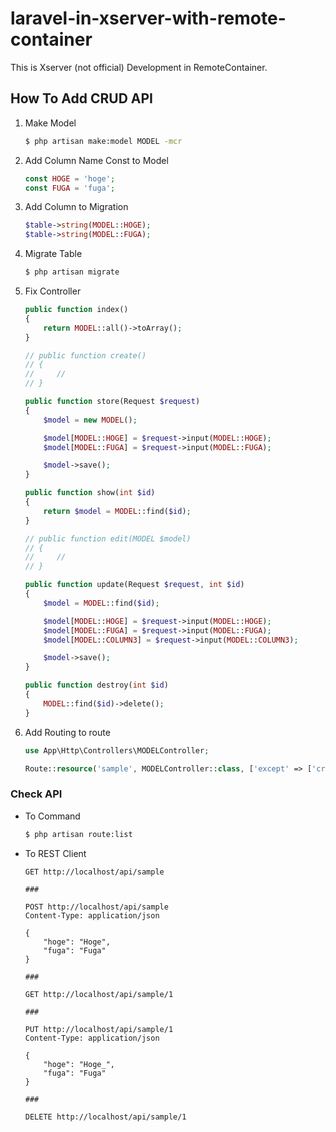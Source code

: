 # laravel-in-xserver-with-remote-container

This is Xserver (not official) Development in RemoteContainer.

## How To Add CRUD API

1. Make Model

    ```sh
    $ php artisan make:model MODEL -mcr
    ```

1. Add Column Name Const to Model

    ```php
    const HOGE = 'hoge';
    const FUGA = 'fuga';
    ```

1. Add Column to Migration

    ```php
    $table->string(MODEL::HOGE);
    $table->string(MODEL::FUGA);
    ```

1. Migrate Table

    ```sh
    $ php artisan migrate
    ```

1. Fix Controller

    ```php
    public function index()
    {
        return MODEL::all()->toArray();
    }

    // public function create()
    // {
    //     //
    // }

    public function store(Request $request)
    {
        $model = new MODEL();

        $model[MODEL::HOGE] = $request->input(MODEL::HOGE);
        $model[MODEL::FUGA] = $request->input(MODEL::FUGA);

        $model->save();
    }

    public function show(int $id)
    {
        return $model = MODEL::find($id);
    }

    // public function edit(MODEL $model)
    // {
    //     //
    // }

    public function update(Request $request, int $id)
    {
        $model = MODEL::find($id);

        $model[MODEL::HOGE] = $request->input(MODEL::HOGE);
        $model[MODEL::FUGA] = $request->input(MODEL::FUGA);
        $model[MODEL::COLUMN3] = $request->input(MODEL::COLUMN3);

        $model->save();
    }

    public function destroy(int $id)
    {
        MODEL::find($id)->delete();
    }
    ```

1. Add Routing to route

    ```php
    use App\Http\Controllers\MODELController;

    Route::resource('sample', MODELController::class, ['except' => ['create', 'edit']]);
    ```

### Check API

- To Command

    ```sh
    $ php artisan route:list
    ```

- To REST Client

    ```
    GET http://localhost/api/sample

    ###

    POST http://localhost/api/sample
    Content-Type: application/json

    {
        "hoge": "Hoge",
        "fuga": "Fuga"
    }

    ###

    GET http://localhost/api/sample/1

    ###

    PUT http://localhost/api/sample/1
    Content-Type: application/json

    {
        "hoge": "Hoge_",
        "fuga": "Fuga"
    }

    ###

    DELETE http://localhost/api/sample/1
    ```
